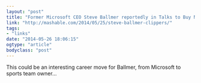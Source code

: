 ```yaml
---
layout: "post"
title: "Former Microsoft CEO Steve Ballmer reportedly in Talks to Buy NBA Clippers"
link: "http://mashable.com/2014/05/25/steve-ballmer-clippers/"
tags: 
- "links"
date: "2014-05-26 18:06:15"
ogtype: "article"
bodyclass: "post"
---
```


This could be an interesting career move for Ballmer, from Microsoft to sports team owner…